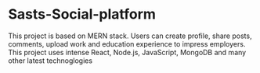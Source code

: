 # Sasts-Social-platform
This project is based on MERN stack. Users can create profile, share posts, comments, upload work and education experience to impress employers. This project uses intense React, Node.js, JavaScript, MongoDB and many other latest technoglogies 
